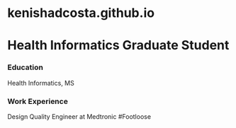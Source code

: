 # kenishadcosta.github.io
# Health Informatics Graduate Student

### Education 
Health Informatics, MS

### Work Experience 
Design Quality Engineer at Medtronic
#Footloose 
